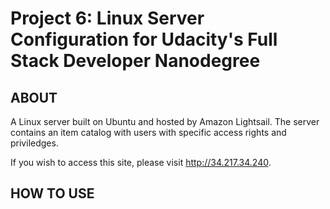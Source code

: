 # Project 6: Linux Server Configuration for Udacity's Full Stack Developer Nanodegree
## ABOUT

A Linux server built on Ubuntu and hosted by Amazon Lightsail. The server contains an item catalog with users with specific access rights and priviledges. 

If you wish to access this site, please visit http://34.217.34.240.

## HOW TO USE



